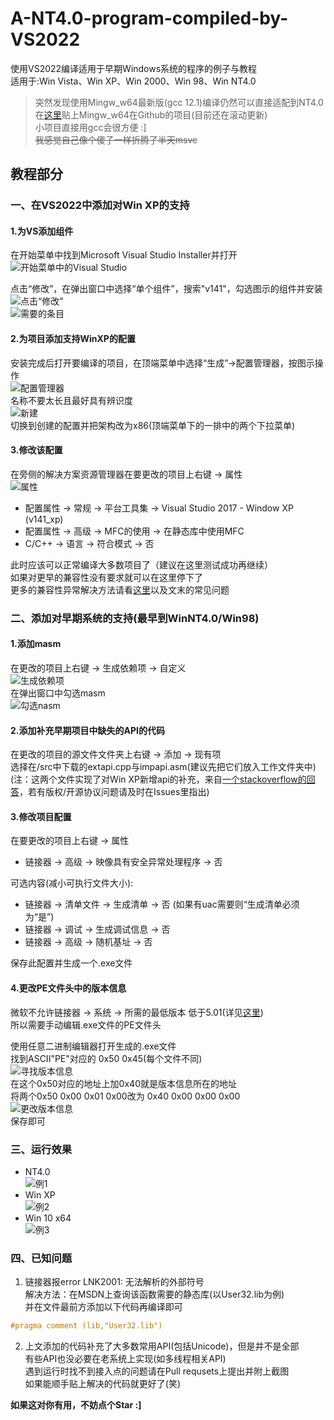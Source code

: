 # A-NT4.0-program-compiled-by-VS2022
使用VS2022编译适用于早期Windows系统的程序的例子与教程   
适用于:Win Vista、Win XP、Win 2000、Win 98、Win NT4.0   
> 突然发现使用Mingw_w64最新版(gcc 12.1)编译仍然可以直接适配到NT4.0   
在[这里](https://github.com/niXman/mingw-builds-binaries)贴上Mingw_w64在Github的项目(目前还在滚动更新)   
小项目直接用gcc会很方便 :]   
~~我感觉自己像个傻子一样折腾了半天msvc~~   


## 教程部分
### 一、在VS2022中添加对Win XP的支持

#### 1.为VS添加组件
在开始菜单中找到Microsoft Visual Studio Installer并打开   
![开始菜单中的Visual Studio](https://github.com/dp495/A-NT4.0-program-compiled-by-VS2022/blob/main/Pictures/open%20vs%20installer.png)

点击“修改”，在弹出窗口中选择“单个组件”，搜索"v141"，勾选图示的组件并安装   
![点击“修改”](https://github.com/dp495/A-NT4.0-program-compiled-by-VS2022/blob/main/Pictures/add%20packs_1.png)  
![需要的条目](https://github.com/dp495/A-NT4.0-program-compiled-by-VS2022/blob/main/Pictures/add%20packs_2.png)  
   

#### 2.为项目添加支持WinXP的配置   
安装完成后打开要编译的项目，在顶端菜单中选择“生成”->配置管理器，按图示操作  
![配置管理器](https://github.com/dp495/A-NT4.0-program-compiled-by-VS2022/blob/main/Pictures/settings_1.png)  
名称不要太长且最好具有辨识度  
![新建](https://github.com/dp495/A-NT4.0-program-compiled-by-VS2022/blob/main/Pictures/settings_2.png)  
切换到创建的配置并把架构改为x86(顶端菜单下的一排中的两个下拉菜单)  
   

#### 3.修改该配置   
在旁侧的解决方案资源管理器在要更改的项目上右键 -> 属性  
![属性](https://github.com/dp495/A-NT4.0-program-compiled-by-VS2022/blob/main/Pictures/settings_3.png)
- 配置属性 -> 常规 -> 平台工具集 -> Visual Studio 2017 - Window XP (v141_xp)   
- 配置属性 -> 高级 -> MFC的使用 -> 在静态库中使用MFC  
- C/C++ -> 语言 -> 符合模式 -> 否  
   
   
此时应该可以正常编译大多数项目了（建议在这里测试成功再继续）  
如果对更早的兼容性没有要求就可以在这里停下了   
更多的兼容性异常解决方法请看[这里](https://blog.csdn.net/chy555chy/article/details/123399974)以及文末的常见问题  

### 二、添加对早期系统的支持(最早到WinNT4.0/Win98)

#### 1.添加masm   
在更改的项目上右键 -> 生成依赖项 -> 自定义   
![生成依赖项](https://github.com/dp495/A-NT4.0-program-compiled-by-VS2022/blob/main/Pictures/settings_4.png)   
在弹出窗口中勾选masm   
![勾选nasm](https://github.com/dp495/A-NT4.0-program-compiled-by-VS2022/blob/main/Pictures/settings_5.png)   
   

#### 2.添加补充早期项目中缺失的API的代码   
在更改的项目的源文件文件夹上右键 -> 添加 -> 现有项   
选择在/src中下载的extapi.cpp与impapi.asm(建议先把它们放入工作文件夹中)   
(注：这两个文件实现了对Win XP新增api的补充，来自[一个stackoverflow的回答](https://stackoverflow.com/questions/19516796/visual-studio-2012-win32-project-targeting-windows-2000)，若有版权/开源协议问题请及时在Issues里指出)   
   

#### 3.修改项目配置   
在要更改的项目上右键 -> 属性   
- 链接器 -> 高级 -> 映像具有安全异常处理程序 -> 否  
 
可选内容(减小可执行文件大小):   
- 链接器 -> 清单文件 -> 生成清单 -> 否 (如果有uac需要则“生成清单必须为“是”)   
- 链接器 -> 调试 -> 生成调试信息 -> 否   
- 链接器 -> 高级 -> 随机基址 -> 否   

保存此配置并生成一个.exe文件   
   

#### 4.更改PE文件头中的版本信息   
微软不允许链接器 -> 系统 -> 所需的最低版本 低于5.01(详见[这里](https://docs.microsoft.com/en-us/cpp/build/reference/subsystem-specify-subsystem?view=msvc-170))   
所以需要手动编辑.exe文件的PE文件头   

使用任意二进制编辑器打开生成的.exe文件   
找到ASCII"PE"对应的 0x50 0x45(每个文件不同)   
![寻找版本信息](https://github.com/dp495/A-NT4.0-program-compiled-by-VS2022/blob/main/Pictures/edit_1.png)   
在这个0x50对应的地址上加0x40就是版本信息所在的地址   
将两个0x50 0x00 0x01 0x00改为 0x40 0x00 0x00 0x00   
![更改版本信息](https://github.com/dp495/A-NT4.0-program-compiled-by-VS2022/blob/main/Pictures/edit_2.png)   
保存即可   
   

### 三、运行效果   

- NT4.0   
![例1](https://github.com/dp495/A-NT4.0-program-compiled-by-VS2022/blob/main/Pictures/results_1.png)   
- Win XP   
![例2](https://github.com/dp495/A-NT4.0-program-compiled-by-VS2022/blob/main/Pictures/results_2.png)    
- Win 10 x64   
![例3](https://github.com/dp495/A-NT4.0-program-compiled-by-VS2022/blob/main/Pictures/results_3.png)   
   

### 四、已知问题

1. 链接器报error LNK2001: 无法解析的外部符号   
解决方法：在MSDN上查询该函数需要的静态库(以User32.lib为例)   
并在文件最前方添加以下代码再编译即可   
~~~c++
#pragma comment (lib,"User32.lib")
~~~
      

2. 上文添加的代码补充了大多数常用API(包括Unicode)，但是并不是全部   
有些API也没必要在老系统上实现(如多线程相关API)   
遇到运行时找不到接入点的问题请在Pull requsets上提出并附上截图   
如果能顺手贴上解决的代码就更好了(笑)  
   
**如果这对你有用，不妨点个Star :]**   
